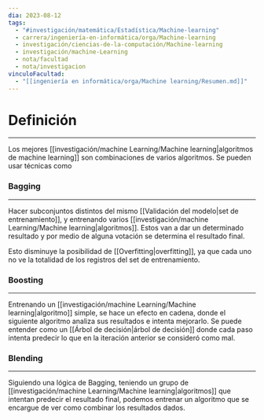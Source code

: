 ```yaml
---
dia: 2023-08-12
tags:
  - "#investigación/matemática/Estadística/Machine-learning"
  - carrera/ingeniería-en-informática/orga/Machine-learning
  - investigación/ciencias-de-la-computación/Machine-learning
  - investigación/machine-Learning
  - nota/facultad
  - nota/investigacion
vinculoFacultad:
  - "[[ingeniería en informática/orga/Machine learning/Resumen.md]]"
---
```

# Definición
---
Los mejores [[investigación/machine Learning/Machine learning|algoritmos de machine learning]] son combinaciones de varios algoritmos. Se pueden usar técnicas como

### Bagging
---
Hacer subconjuntos distintos del mismo [[Validación del modelo|set de entrenamiento]], y entrenando varios [[investigación/machine Learning/Machine learning|algoritmos]]. Estos van a dar un determinado resultado y por medio de alguna votación se determina el resultado final.

Esto disminuye la posibilidad de [[Overfitting|overfitting]], ya que cada uno no ve la totalidad de los registros del set de entrenamiento.

### Boosting
---
Entrenando un [[investigación/machine Learning/Machine learning|algoritmo]] simple, se hace un efecto en cadena, donde el siguiente algoritmo analiza sus resultados e intenta mejorarlo. Se puede entender como un [[Árbol de decisión|árbol de decisión]] donde cada paso intenta predecir lo que en la iteración anterior se consideró como mal.

### Blending
---
Siguiendo una lógica de Bagging, teniendo un grupo de [[investigación/machine Learning/Machine learning|algoritmos]] que intentan predecir el resultado final, podemos entrenar un algoritmo que se encargue de ver como combinar los resultados dados.